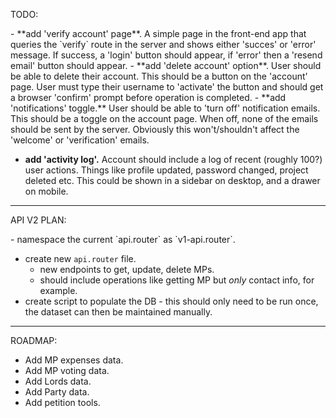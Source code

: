 TODO:

<!-- DONE --> - **add 'verify account' page**. A simple page in the front-end app that queries the `verify` route in the server and shows either 'succes' or 'error' message. If success, a 'login' button should appear, if 'error' then a 'resend email' button should appear.
<!-- DONE --> - **add 'delete account' option**. User should be able to delete their account. This should be a button on the 'account' page. User must type their username to 'activate' the button and should get a browser 'confirm' prompt before operation is completed.
<!-- DONE --> - **add 'notifications' toggle.** User should be able to 'turn off' notification emails. This should be a toggle on the account page. When off, none of the emails should be sent by the server. Obviously this won't/shouldn't affect the 'welcome' or 'verification' emails.
- **add 'activity log'.** Account should include a log of recent (roughly 100?) user actions. Things like profile updated, password changed, project deleted etc. This could be shown in a sidebar on desktop, and a drawer on mobile.

---

API V2 PLAN:

<!-- DONE --> - namespace the current `api.router` as `v1-api.router`.
- create new `api.router` file.
  - new endpoints to get, update, delete MPs.
  - should include operations like getting MP but *only* contact info, for example.
- create script to populate the DB - this should only need to be run once, the dataset can then be maintained manually.

---

ROADMAP:

- Add MP expenses data.
- Add MP voting data.
- Add Lords data.
- Add Party data.
- Add petition tools.